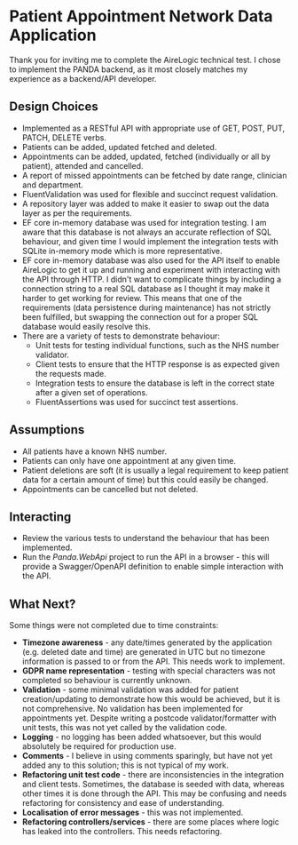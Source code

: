 # Patient Appointment Network Data Application

Thank you for inviting me to complete the AireLogic technical test.  I chose to implement the PANDA backend, as it most closely matches my experience as a backend/API developer.

## Design Choices
* Implemented as a RESTful API with appropriate use of GET, POST, PUT, PATCH, DELETE verbs.
* Patients can be added, updated fetched and deleted.
* Appointments can be added, updated, fetched (individually or all by patient), attended and cancelled.
* A report of missed appointments can be fetched by date range, clinician and department.
* FluentValidation was used for flexible and succinct request validation.
* A repository layer was added to make it easier to swap out the data layer as per the requirements.
* EF core in-memory database was used for integration testing.  I am aware that this database is not always an accurate reflection of SQL behaviour, and given time I would implement the integration tests with SQLite in-memory mode which is more representative.
* EF core in-memory database was also used for the API itself to enable AireLogic to get it up and running and experiment with interacting with the API through HTTP. I didn't want to complicate things by including a connection string to a real SQL database as I thought it may make it harder to get working for review.  This means that one of the requirements (data persistence during maintenance) has not strictly been fulfilled, but swapping the connection out for a proper SQL database would easily resolve this.
* There are a variety of tests to demonstrate behaviour:
    * Unit tests for testing individual functions, such as the NHS number validator.
    * Client tests to ensure that the HTTP response is as expected given the requests made.
    * Integration tests to ensure the database is left in the correct state after a given set of operations.
    * FluentAssertions was used for succinct test assertions.

## Assumptions
* All patients have a known NHS number.
* Patients can only have one appointment at any given time.
* Patient deletions are soft (it is usually a legal requirement to keep patient data for a certain amount of time) but this could easily be changed.
* Appointments can be cancelled but not deleted.

## Interacting
* Review the various tests to understand the behaviour that has been implemented.
* Run the _Panda.WebApi_ project to run the API in a browser - this will provide a Swagger/OpenAPI definition to enable simple interaction with the API.

## What Next?
Some things were not completed due to time constraints:

* **Timezone awareness** - any date/times generated by the application (e.g. deleted date and time) are generated in UTC but no timezone information is passed to or from the API.  This needs work to implement.
* **GDPR name representation** - testing with special characters was not completed so behaviour is currently unknown.
* **Validation** - some minimal validation was added for patient creation/updating to demonstrate how this would be achieved, but it is not comprehensive.  No validation has been implemented for appointments yet.  Despite writing a postcode validator/formatter with unit tests, this was not yet called by the validation code.
* **Logging** - no logging has been added whatsoever, but this would absolutely be required for production use.
* **Comments** - I believe in using comments sparingly, but have not yet added any to this solution; this is not typical of my work.
* **Refactoring unit test code** - there are inconsistencies in the integration and client tests.  Sometimes, the database is seeded with data, whereas other times it is done through the API.  This may be confusing and needs refactoring for consistency and ease of understanding.
* **Localisation of error messages** - this was not implemented.
* **Refactoring controllers/services** - there are some places where logic has leaked into the controllers.  This needs refactoring.
